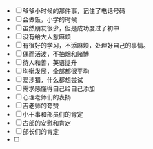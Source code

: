 - [ ] 爷爷小时候的那件事，记住了电话号码
- [ ] 会做饭，小学的时候
- [ ] 虽然朋友很少，但是成功度过了初中
- [ ] 没有给大人惹麻烦
- [ ] 有很好的学习，不添麻烦，处理好自己的事情。
- [ ] 偶而活泼，不抽烟和赌博
- [ ] 待人和善，英语提升
- [ ] 均衡发展，全部都很平均
- [ ] 爱涉猎，什么都想尝试
- [ ] 需求感懂得自己给自己添加
- [ ] 心理老师们的表扬
- [ ] 吉老师的夸赞
- [ ] 小干事和部员们的肯定
- [ ] 古部的安慰和肯定
- [ ] 部长们的肯定
- [ ] 